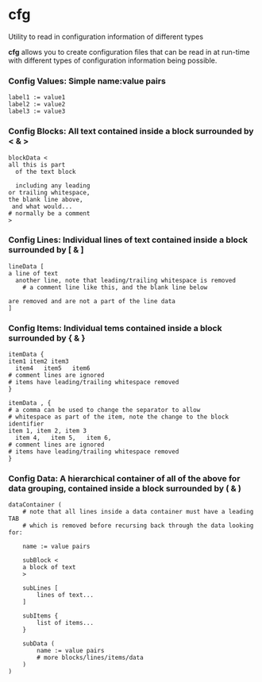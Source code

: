 # cfg
Utility to read in configuration information of different types

**cfg** allows you to create configuration files that can be read in at run-time with different types of configuration information being possible.

### Config Values:  Simple name:value pairs
```x
label1 := value1
label2 := value2
label3 := value3
```
### Config Blocks:  All text contained inside a block surrounded by < & >
```x
blockData <
all this is part
  of the text block

  including any leading
or trailing whitespace, 
the blank line above,
 and what would...
# normally be a comment
>
```
### Config Lines:  Individual lines of text contained inside a block surrounded by [ & ]
```x
lineData [
a line of text
  another line, note that leading/trailing whitespace is removed
    # a comment line like this, and the blank line below

are removed and are not a part of the line data
]
```
### Config Items:  Individual tems contained inside a block surrounded by { & }
```x
itemData {
item1 item2 item3
  item4   item5   item6
# comment lines are ignored
# items have leading/trailing whitespace removed
}

itemData , {
# a comma can be used to change the separator to allow
# whitespace as part of the item, note the change to the block identifier
item 1, item 2, item 3
  item 4,   item 5,   item 6,
# comment lines are ignored
# items have leading/trailing whitespace removed
}
```
### Config Data:  A hierarchical container of all of the above for data grouping, contained inside a block surrounded by ( & )
```x
dataContainer (
	# note that all lines inside a data container must have a leading TAB
	# which is removed before recursing back through the data looking for:
	
	name := value pairs

	subBlock <
	a block of text
	>

	subLines [
		lines of text...
	]

	subItems {
		list of items...
	}

	subData (
		name := value pairs
		# more blocks/lines/items/data
	)
)
```

